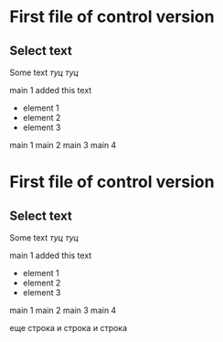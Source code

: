 # First file of control version

## Select text
Some text
*туц туц* 

main 1 added this text

* element 1
* element 2
* element 3 

main 1
main 2
main 3
main 4

# First file of control version

## Select text
Some text
*туц туц* 

main 1 added this text

* element 1
* element 2
* element 3 

main 1
main 2
main 3
main 4

еще строка
и строка
и строка